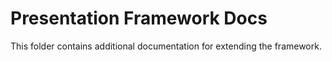 # Presentation Framework Docs

This folder contains additional documentation for extending the framework.

